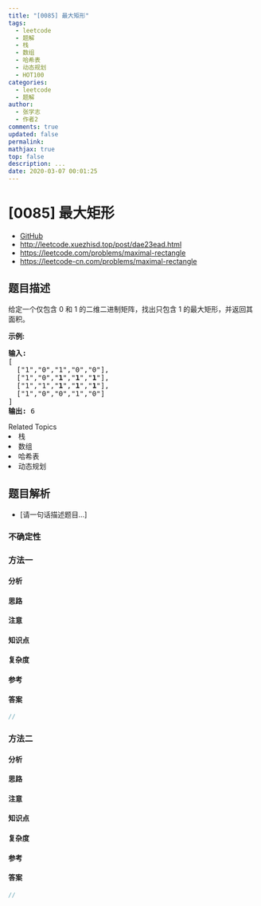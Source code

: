 ```yaml
---
title: "[0085] 最大矩形"
tags:
  - leetcode
  - 题解
  - 栈
  - 数组
  - 哈希表
  - 动态规划
  - HOT100
categories:
  - leetcode
  - 题解
author:
  - 张学志
  - 作者2
comments: true
updated: false
permalink:
mathjax: true
top: false
description: ...
date: 2020-03-07 00:01:25
---
```



# [0085] 最大矩形
* [GitHub](https://github.com/algoboy101/LeetCodeCrowdsource/tree/master/_posts/QA/%5B0085%5D%20%E6%9C%80%E5%A4%A7%E7%9F%A9%E5%BD%A2.md)
* http://leetcode.xuezhisd.top/post/dae23ead.html
* https://leetcode.com/problems/maximal-rectangle
* https://leetcode-cn.com/problems/maximal-rectangle


## 题目描述

<p>给定一个仅包含&nbsp;0 和 1 的二维二进制矩阵，找出只包含 1 的最大矩形，并返回其面积。</p>

<p><strong>示例:</strong></p>

<pre><strong>输入:</strong>
[
  [&quot;1&quot;,&quot;0&quot;,&quot;1&quot;,&quot;0&quot;,&quot;0&quot;],
  [&quot;1&quot;,&quot;0&quot;,&quot;<strong>1</strong>&quot;,&quot;<strong>1</strong>&quot;,&quot;<strong>1</strong>&quot;],
  [&quot;1&quot;,&quot;1&quot;,&quot;<strong>1</strong>&quot;,&quot;<strong>1</strong>&quot;,&quot;<strong>1</strong>&quot;],
  [&quot;1&quot;,&quot;0&quot;,&quot;0&quot;,&quot;1&quot;,&quot;0&quot;]
]
<strong>输出:</strong> 6</pre>
<div><div>Related Topics</div><div><li>栈</li><li>数组</li><li>哈希表</li><li>动态规划</li></div></div>


## 题目解析
* [请一句话描述题目...]

### 不确定性


### 方法一

#### 分析

#### 思路

#### 注意

#### 知识点

#### 复杂度

#### 参考

#### 答案

```cpp
//
```


### 方法二

#### 分析

#### 思路

#### 注意

#### 知识点

#### 复杂度

#### 参考

#### 答案

```cpp
//
```


